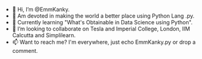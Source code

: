 - 👋 Hi, I’m @EmmKanky.
- 👀 Am devoted in making the world a better place using Python Lang .py.
- 🌱 Currently learning "What's Obtainable in Data Science using Python".
- 💞️ I’m looking to collaborate on Tesla and Imperial College, London,  IIM Calcutta and Simplilearn.
- 📫 Want to reach me? I'm everywhere, just echo EmmKanky.py or drop a comment.

<!---
EmmKanky/EmmKanky is a ✨ special ✨ repository because its `README.md` (this file) appears on your GitHub profile.
You can click the Preview link to take a look at your changes.
--->
